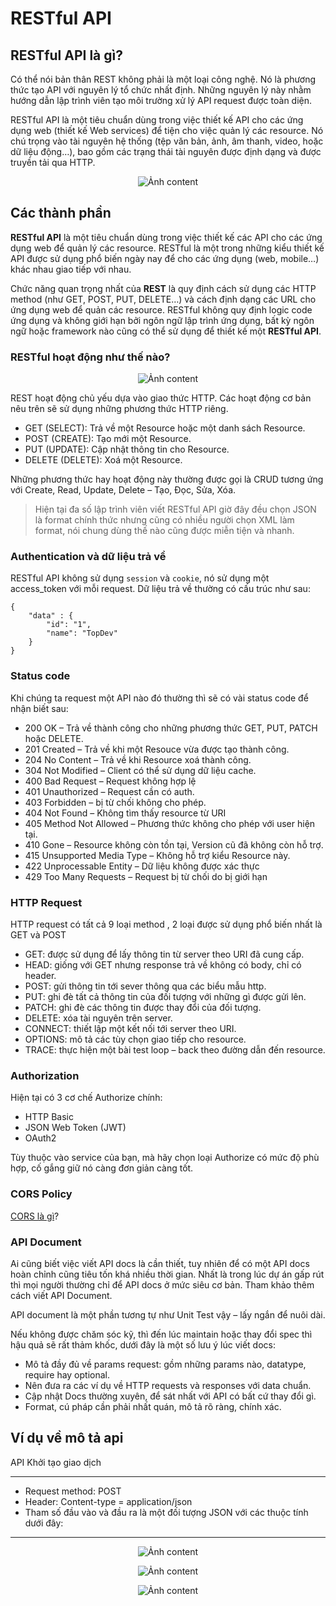 # RESTful API

## RESTful API là gì?
Có thể nói bản thân REST không phải là một loại công nghệ. Nó là phương thức tạo API với nguyên lý tổ chức nhất định. Những nguyên lý này nhằm hướng dẫn lập trình viên tạo môi trường xử lý API request được toàn diện.

RESTful API là một tiêu chuẩn dùng trong việc thiết kế API cho các ứng dụng web (thiết kế Web services) để tiện cho việc quản lý các resource. Nó chú trọng vào tài nguyên hệ thống (tệp văn bản, ảnh, âm thanh, video, hoặc dữ liệu động…), bao gồm các trạng thái tài nguyên được định dạng và được truyền tải qua HTTP.

<p align="center">
    <img alt="Ảnh content" src="./images/restful-api.jpg" />
</p>

## Các thành phần

**RESTful API** là một tiêu chuẩn dùng trong việc thiết kế các API cho các ứng dụng web để quản lý các resource. RESTful là một trong những kiểu thiết kế API được sử dụng phổ biến ngày nay để cho các ứng dụng (web, mobile…) khác nhau giao tiếp với nhau.

Chức năng quan trọng nhất của **REST** là quy định cách sử dụng các HTTP method (như GET, POST, PUT, DELETE…) và cách định dạng các URL cho ứng dụng web để quản các resource. RESTful không quy định logic code ứng dụng và không giới hạn bởi ngôn ngữ lập trình ứng dụng, bất kỳ ngôn ngữ hoặc framework nào cũng có thể sử dụng để thiết kế một **RESTful API**.
### RESTful hoạt động như thế nào?
<p align="center">
    <img alt="Ảnh content" src="./images/restful-rest-diagram-api.jpg" />
</p>

REST hoạt động chủ yếu dựa vào giao thức HTTP. Các hoạt động cơ bản nêu trên sẽ sử dụng những phương thức HTTP riêng.

* GET (SELECT): Trả về một Resource hoặc một danh sách Resource.
* POST (CREATE): Tạo mới một Resource.
* PUT (UPDATE): Cập nhật thông tin cho Resource.
* DELETE (DELETE): Xoá một Resource.

Những phương thức hay hoạt động này thường được gọi là CRUD tương ứng với Create, Read, Update, Delete – Tạo, Đọc, Sửa, Xóa.

>Hiện tại đa số lập trình viên viết RESTful API giờ đây đều chọn JSON là format chính thức nhưng cũng có nhiều người chọn XML làm format, nói chung dùng thế nào cũng được miễn tiện và nhanh.
### Authentication và dữ liệu trả về
RESTful API không sử dụng `session` và `cookie`, nó sử dụng một access_token với mỗi request. Dữ liệu trả về thường có cấu trúc như sau:
```
{
    "data" : {
        "id": "1",
        "name": "TopDev"
    }
}
```
### Status code
Khi chúng ta request một API nào đó thường thì sẽ có vài status code để nhận biết sau:

* 200 OK – Trả về thành công cho những phương thức GET, PUT, PATCH hoặc DELETE.
* 201 Created – Trả về khi một Resouce vừa được tạo thành công.
* 204 No Content – Trả về khi Resource xoá thành công.
* 304 Not Modified – Client có thể sử dụng dữ liệu cache.
* 400 Bad Request – Request không hợp lệ
* 401 Unauthorized – Request cần có auth.
* 403 Forbidden – bị từ chối không cho phép.
* 404 Not Found – Không tìm thấy resource từ URI
* 405 Method Not Allowed – Phương thức không cho phép với user hiện tại.
* 410 Gone – Resource không còn tồn tại, Version cũ đã không còn hỗ trợ.
* 415 Unsupported Media Type – Không hỗ trợ kiểu Resource này.
* 422 Unprocessable Entity – Dữ liệu không được xác thực
* 429 Too Many Requests – Request bị từ chối do bị giới hạn

### HTTP Request
HTTP request có tất cả 9 loại method , 2 loại được sử dụng phổ biến nhất là GET và POST

* GET: được sử dụng để lấy thông tin từ server theo URI đã cung cấp.
* HEAD: giống với GET nhưng response trả về không có body, chỉ có header.
* POST: gửi thông tin tới sever thông qua các biểu mẫu http.
* PUT: ghi đè tất cả thông tin của đối tượng với những gì được gửi lên.
* PATCH: ghi đè các thông tin được thay đổi của đối tượng.
* DELETE: xóa tài nguyên trên server.
* CONNECT: thiết lập một kết nối tới server theo URI.
* OPTIONS: mô tả các tùy chọn giao tiếp cho resource.
* TRACE: thực hiện một bài test loop – back theo đường dẫn đến resource.
### Authorization
Hiện tại có 3 cơ chế Authorize chính:

* HTTP Basic
* JSON Web Token (JWT)
* OAuth2

Tùy thuộc vào service của bạn, mà hãy chọn loại Authorize có mức độ phù hợp, cố gắng giữ nó càng đơn giản càng tốt.
### CORS Policy
[CORS là gì](https://topdev.vn/blog/cors-la-gi/)?
### API Document
Ai cũng biết việc viết API docs là cần thiết, tuy nhiên để có một API docs hoàn chỉnh cũng tiêu tốn khá nhiều thời gian. Nhất là trong lúc dự án gấp rút thì mọi người thường chỉ để API docs ở mức siêu cơ bản. Tham khảo thêm cách viết API Document.

API document là một phần tương tự như Unit Test vậy – lấy ngắn để nuôi dài.

Nếu không được chăm sóc kỹ, thì đến lúc maintain hoặc thay đổi spec thì hậu quả sẽ rất thảm khốc, dưới đây là một số lưu ý lúc viết docs:

* Mô tả đầy đủ về params request: gồm những params nào, datatype, require hay optional.
* Nên đưa ra các ví dụ về HTTP requests và responses với data chuẩn.
* Cập nhật Docs thường xuyên, để sát nhất với API có bất cứ thay đổi gì.
* Format, cú pháp cần phải nhất quán, mô tả rõ ràng, chính xác.

## Ví dụ về mô tả api
API Khởi tạo giao dịch

---

* Request method: POST <br>
* Header: Content-type = application/json<br>
* Tham số đầu vào và đầu ra là một đối tượng JSON với các thuộc tính dưới đây:

---

<p align="center">
    <img alt="Ảnh content" src="./images/API-document-input.jpg" />
</p>

<p align="center">
    <img alt="Ảnh content" src="./images/API-document-input-1.jpg" />
</p>

<p align="center">
    <img alt="Ảnh content" src="./images/API-document-input-2.jpg" />
</p>

